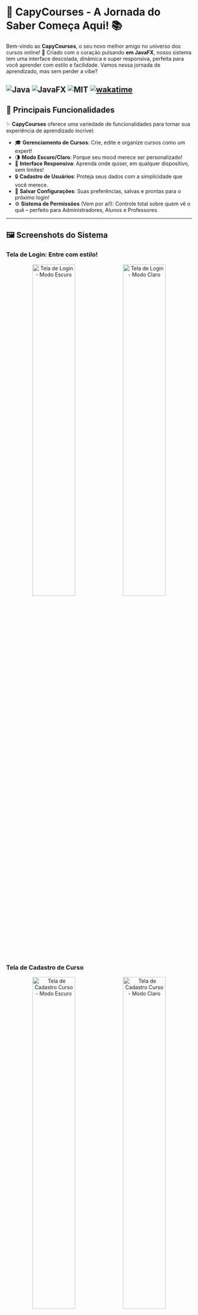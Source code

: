 # 🦫 CapyCourses - A Jornada do Saber Começa Aqui! 📚


Bem-vindo ao **CapyCourses**, o seu novo melhor amigo no universo dos cursos online! 🚀 Criado com o coração pulsando **em JavaFX**, nosso sistema tem uma interface descolada, dinâmica e super responsiva, perfeita para você aprender com estilo e facilidade. Vamos nessa jornada de aprendizado, mas sem perder a vibe?

![Java](https://img.shields.io/badge/Java-17%2B-brightgreen)
![JavaFX](https://img.shields.io/badge/JavaFX-19%2B-blue)
![MIT](https://img.shields.io/badge/License-MIT-green)
<a href="https://wakatime.com/badge/github/StephanyeCunto/CapyCourses"><img src="https://wakatime.com/badge/github/StephanyeCunto/CapyCourses.svg" alt="wakatime"></a>
---

## 🌟 Principais Funcionalidades

✨ **CapyCourses** oferece uma variedade de funcionalidades para tornar sua experiência de aprendizado incrível:

- 🎓 **Gerenciamento de Cursos**: Crie, edite e organize cursos como um expert!
- 🌗 **Modo Escuro/Claro**: Porque seu mood merece ser personalizado!
- 📱 **Interface Responsiva**: Aprenda onde quiser, em qualquer dispositivo, sem limites!
- 🔒 **Cadastro de Usuários**: Proteja seus dados com a simplicidade que você merece.
- 💾 **Salvar Configurações**: Suas preferências, salvas e prontas para o próximo login!
- ⚙️ **Sistema de Permissões** (Vem por aí!): Controle total sobre quem vê o quê – perfeito para Administradores, Alunos e Professores.

---

## 🖼️ Screenshots do Sistema

### Tela de Login: Entre com estilo!
<p align="center">
  <img src="https://raw.githubusercontent.com/StephanyeCunto/CapyCourses/main/img/telaLoginDark.png" alt="Tela de Login - Modo Escuro" width="48%" />
  <img src="https://raw.githubusercontent.com/StephanyeCunto/CapyCourses/main/img/telaLoginLigth.png" alt="Tela de Login - Modo Claro" width="48%" />
</p>

### Tela de Cadastro de Curso
<p align="center">
  <img src="https://raw.githubusercontent.com/StephanyeCunto/CapyCourses/main/img/telaCadastroCursoDark.png" alt="Tela de Cadastro Curso - Modo Escuro" width="48%" />
  <img src="https://raw.githubusercontent.com/StephanyeCunto/CapyCourses/main/img/telaCadastroCursoLigth.png" alt="Tela de Cadastro Curso - Modo Claro" width="48%" />
</p>

### Tela Inicial Estudante
<p align="center">
  <img src="https://raw.githubusercontent.com/StephanyeCunto/CapyCourses/main/img/telaIncialDark.png" alt="Tela Inicial Estudante - Modo Escuro" width="48%" />
  <img src="https://raw.githubusercontent.com/StephanyeCunto/CapyCourses/main/img/telaInicialLigth.png" alt="Tela Inicial Estudante - Modo Claro" width="48%" />
</p>

### Tela Inicial Estudante - ver Detalhes
<p align="center">
  <img src="https://raw.githubusercontent.com/StephanyeCunto/CapyCourses/main/img/modalVerDetalhesDark.png" alt="Tela Inicial Estudante Ver Detalhes - Modo Escuro" width="48%" />
  <img src="https://raw.githubusercontent.com/StephanyeCunto/CapyCourses/main/img/modalVerDetalhesLigth.png" alt="Tela Inicial Estudante Ver Detalhes - Modo Claro" width="48%" />
</p>

### Tela Meus Cursos Estudante
<p align="center">
<img src= "https://raw.githubusercontent.com/StephanyeCunto/CapyCourses/main/img/telaMeusCursosDark.png" alt="Tela Meus Cursos Estudante - Modo Escuro" width="48%">
<img src= "https://raw.githubusercontent.com/StephanyeCunto/CapyCourses/main/img/telaMeusCursosLigth.png" alt="Tela Meus Cursos Estudante - Modo Claro" width="48%">
</p>

### Tela Certificados Estudante
<p align="center">
<img src= "https://raw.githubusercontent.com/StephanyeCunto/CapyCourses/main/img/telaCertificadosDark.png" alt="Tela Certificados Estudante - Modo Escuro" width="48%">
<img src= "https://raw.githubusercontent.com/StephanyeCunto/CapyCourses/main/img/telaCertificadosLigth.png" alt="Tela Certificados Estudante - Modo Cla" width="48%">
</p>

### Tela Certificados Estudante - Certificado
<p align="center">
  <img src="https://raw.githubusercontent.com/StephanyeCunto/CapyCourses/main/img/modalCertificadoDark.png" alt="Tela Certificados Estudante - Certificado - Modo Escuro" width="48%" />
  <img src="https://raw.githubusercontent.com/StephanyeCunto/CapyCourses/main/img/modalCertificadoLigth.png" alt="Tela Certificados Estudante - Certificado - Modo Claro" width="48%" />
</p>

---

## 🛠️ Tecnologias Utilizadas

Aqui no CapyCourses, a gente usa o que há de melhor no mercado para garantir uma experiência única:

- [**Java**](https://www.oracle.com/java/): Nosso combustível principal.
- [**JavaFX**](https://openjfx.io/): O que faz a mágica acontecer na tela.
- [**Lombok**](https://projectlombok.org/): Menos código repetido, mais produtividade!
- [**ValidadorFX**](https://validadorfx.com/): Valide seus dados com estilo.

---

## 🚀 Como Rodar o Projeto

Fique tranquilo! Configurar o **CapyCourses** é moleza!
Nada de complicação, aqui é tudo simplificado:

### Pré-requisitos
- [Java 17+](https://www.oracle.com/java/technologies/javase-jdk17-downloads.html)
- [JavaFX 19+](https://openjfx.io/)
- [Maven](https://maven.apache.org/) ou [Gradle](https://gradle.org/) (opcional)
- Seu editor favorito (como [VS Code](https://code.visualstudio.com/) ou [IntelliJ IDEA](https://www.jetbrains.com/idea/))
  
1. Clone o repositório:
   ```bash
   git clone https://github.com/StephanyeCunto/CapyCourses.git
   cd CapyCourses
   ```

3. Se estiver utilizando **Maven**:
   ```bash
   mvn clean install
   mvn javafx:run
   ```

4. Se estiver utilizando **Gradle**:
   ```bash
   gradle build
   gradle run
   ```

5. Quer rodar sem Maven/Gradle? Sem stress:
   ```bash
   javac -d out src/**/*.java
   ```

6. Execute a aplicação:
   ```bash
   java -cp out Main
   ```
   
---
## 🎉 Próximos Passos?

Estamos só no começo e já temos várias novidades a caminho!

- [x] **Interface Responsiva**  
- [ ] **Banco de Dados Relacional** (MySQL, PostgreSQL ou SQLite)
- [ ] **Sistema de Permissões**  
  - Perfis: Administrador, Aluno e Professor  
  - Controle de acesso mágico
- [ ] **Fórum de Discussão**  
  - O lugar perfeito para perguntas e respostas!
- [ ] **Relatórios de Progresso**  
  - Gráficos para monitorar seu sucesso!
- [ ] **Geração de Certificados**  
  - Certificados com seu nome brilhando no PDF!
- [ ] **Biblioteca de Materiais Didáticos**  
  - Onde os materiais de apoio estarão prontos para você!
    
---

## 🗂️ Estrutura do Projeto

Aqui está o que você vai encontrar dentro da mágica do **CapyCourses**:

### **src/ - O coração do projeto, com a lógica do sistema!**

```text
src/
├── com/
│   ├── login_cadastro/
│   │   ├── PaginaLogin.java        #  A mágica de login e cadastro
│   ├── paginaInicial/
│   │   ├── Main.java               # Onde tudo começa
│   ├── model/
│   │   ├── Curso.java              # Definindo como nossos cursos brilham
│   ├── controller/
│   │   ├── LoginController.java    # Controle para sua jornada de login
│   └── ...
```
### **resources/ - Os arquivos visuais que tornam tudo bonito!**

```text
resources/
├── views/                          # Aqui estão os arquivos FXML das telas
│   ├── login.fxml                  # Tela de login
│   ├── cadastroCurso.fxml          # Tela para adicionar seus cursos
├── css/                            # Onde os estilos acontecem
│   ├── dark/                       # O lado escuro da força
│      └── styleDark.css            # Para quando o modo noturno te chamar
│   ├── light/                      # O lado brilhante
│      └── styleLight.css           # Para brilhar no modo claro
├── images/                         # Porque até a tecnologia merece uma boa imagem
│   ├── logo.png                    # O logo de CapyCourses
└── icons/                          # Ícones fofos para representar o tema
    ├── sun-icon.png                # Para os dias de sol (modo claro)
    └── moon-icon.png               # Para as noites estreladas (modo escuro)
```

### **documents/ - Documentação complementar que descreve o funcionamento do sistema.**

```text
documents/
├── caso de uso Curso Online.mdj   # Descrição dos casos de uso do sistema, com foco nos fluxos do curso online
└── diagrama de classe.mdj         # Diagrama de classe detalhando a arquitetura do sistema 
```

---

## 📖 O Scrum como Método de Processo

Adotamos o **Scrum**, um framework ágil, para gerenciar o desenvolvimento do **CapyCourse**.  
Essa metodologia nos permitiu entregar valor de forma incremental e iterativa, adaptando-nos às mudanças e garantindo a qualidade do produto final.

---

## 📐 Padrões de Projeto
Com um design arrojado e flexível, garantimos a manutenibilidade, extensibilidade e escalabilidade do **CapyCourse**.

### **MVC (Model-View-Controller):**
Separamos as responsabilidades do sistema em três camadas distintas:
- **Model**: Representa os dados do sistema (cursos, alunos, professores).
- **Views**: Responsável pela interface do usuário, exibindo os dados do modelo.
- **Controller**: Recebe as entradas do usuário, atualiza o modelo e escolhe qual vista será exibida.

### **Singleton:**
Garantimos que certas classes, como a conexão com o banco de dados, tenham apenas uma instância em todo o sistema, evitando problemas de concorrência e otimizando o uso de recursos.

### **DAO (Data Access Object):**
Abstraímos o acesso aos dados, centralizando a lógica de persistência e facilitando a troca de bancos de dados.

---
## 🎯 Boas Práticas

Para manter a qualidade do código e tornar nossa capivara feliz, seguimos algumas boas práticas divertidas e eficientes:

### 🎨 Convenções de Código
- Utilizamos o padrão de nomenclatura camelCase (como uma capivara pulando!)
- Classes começam com letra maiúscula 
 - Exemplo: `LoginController`, `PaginaInicial`, `CapyCourse`
- Métodos e variáveis começam com letra minúscula
 - Exemplo: `validarLogin()`, `nomeUsuario`, `cursosDisponiveis`
- Usamos nomes significativos e em português
 - Prefira `cadastrarAluno()` em vez de `cadAluno()`

### 📝 Commits
- Commits devem ser concisos e descritivos (como uma capivara organizada!)
- Use o prefixo: `Sprint 00 - `
- O texto deve descrever claramente o que foi feito
- Exemplos:
 - `Sprint 00 - adiciona sistema de notificações`
 - `Sprint 00 - corrige bug no login dark mode`
 - `Sprint 00 - atualiza documentação do CapyCourses`

### 📋 Padrões de Código
- Seguimos o padrão MVC para organização das classes
- Utilizamos o JavaFX Scene Builder para as interfaces
- Mantemos um código limpo e bem documentado
- Aplicamos os princípios SOLID

> 💡 **Dica da Capivara**: Mantenha seus commits pequenos e focados em uma única alteração. Isso facilita o review e o controle de versão! 🦫

---

## 👩‍💻 Contribuindo

🎉 **Sua ajuda é bem-vinda!** Se você é apaixonado por tecnologia e quer fazer parte do **CapyCourses**, estamos prontos para te receber!

1.  🍴Faça um fork do repositório.
   
2. 🌿Crie um branch para a funcionalidade:

    ```bash
   git checkout -b minha-funcionalidade
3. ✅Commit suas alterações:  
   ```bash
   git commit -m 'Adiciona nova funcionalidade'
   
4. 🔝Faça o push:
   
   ```bash
   git push origin minha-funcionalidade

5. 📤Crie um Pull Request:  
   - Acesse o repositório original no GitHub.  
   - Clique em **Pull Requests**.  
   - Clique em **New Pull Request**.  
   - Selecione o branch do seu fork e compare com o branch principal do repositório original.  
   - Adicione um título e uma descrição explicando suas alterações.  
   - Clique em **Create Pull Request** para enviar sua contribuição.

---

## 📜 Licença

Este projeto está sob a licença MIT, então sinta-se à vontade para usar, modificar e fazer o que quiser. Só não se esqueça de nos dar os créditos! Confira o arquivo LICENSE para mais detalhes.

---

<p align="center">
  <i>Feito com 🧡 pela galera do CapyCourses!</i><br>
  <small>Transformando o aprendizado em uma experiência visualmente extraordinária! 🦫✨</small>
</p>
